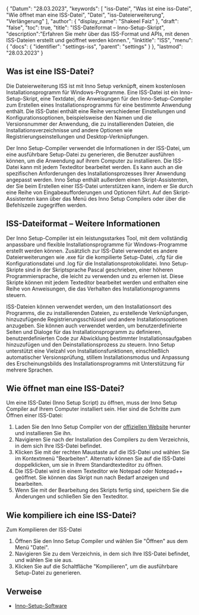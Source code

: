 {
"Datum": "28.03.2023",
  "keywords": [
"iss-Datei",
"Was ist eine iss-Datei",
"Wie öffnet man eine ISS-Datei",
"Datei",
"iss-Dateierweiterung",
"Verlängerung"
],
  "author": {
"display_name": "Shakeel Faiz"
},
"draft": "false",
"toc": true,
"title": "ISS-Dateiformat – Inno-Setup-Skript",
  "description":"Erfahren Sie mehr über das ISS-Format und APIs, mit denen ISS-Dateien erstellt und geöffnet werden können.",
"linktitle": "ISS",
  "menu": {
    "docs": {
      "identifier": "settings-iss",
"parent": "settings"
}
},
"lastmod": "28.03.2023"
}

## Was ist eine ISS-Datei?

Die Dateierweiterung ISS ist mit Inno Setup verknüpft, einem kostenlosen Installationsprogramm für Windows-Programme. Eine ISS-Datei ist ein Inno-Setup-Skript, eine Textdatei, die Anweisungen für den Inno-Setup-Compiler zum Erstellen eines Installationsprogramms für eine bestimmte Anwendung enthält. Die ISS-Datei enthält eine Reihe verschiedener Einstellungen und Konfigurationsoptionen, beispielsweise den Namen und die Versionsnummer der Anwendung, die zu installierenden Dateien, die Installationsverzeichnisse und andere Optionen wie Registrierungseinstellungen und Desktop-Verknüpfungen.

Der Inno Setup-Compiler verwendet die Informationen in der ISS-Datei, um eine ausführbare Setup-Datei zu generieren, die Benutzer ausführen können, um die Anwendung auf ihrem Computer zu installieren. Die ISS-Datei kann mit jedem Texteditor bearbeitet werden. Es kann auch an die spezifischen Anforderungen des Installationsprozesses Ihrer Anwendung angepasst werden. Inno Setup enthält außerdem einen Skript-Assistenten, der Sie beim Erstellen einer ISS-Datei unterstützen kann, indem er Sie durch eine Reihe von Eingabeaufforderungen und Optionen führt. Auf den Skript-Assistenten kann über das Menü des Inno Setup Compilers oder über die Befehlszeile zugegriffen werden.

## ISS-Dateiformat – Weitere Informationen

Der Inno Setup-Compiler ist ein leistungsstarkes Tool, mit dem vollständig anpassbare und flexible Installationsprogramme für Windows-Programme erstellt werden können. Zusätzlich zur ISS-Datei verwendet es andere Dateierweiterungen wie .exe für die kompilierte Setup-Datei, .cfg für die Konfigurationsdatei und .log für die Installationsprotokolldatei. Inno Setup-Skripte sind in der Skriptsprache Pascal geschrieben, einer höheren Programmiersprache, die leicht zu verwenden und zu erlernen ist. Diese Skripte können mit jedem Texteditor bearbeitet werden und enthalten eine Reihe von Anweisungen, die das Verhalten des Installationsprogramms steuern.

ISS-Dateien können verwendet werden, um den Installationsort des Programms, die zu installierenden Dateien, zu erstellende Verknüpfungen, hinzuzufügende Registrierungsschlüssel und andere Installationsoptionen anzugeben. Sie können auch verwendet werden, um benutzerdefinierte Seiten und Dialoge für das Installationsprogramm zu definieren, benutzerdefinierten Code zur Abwicklung bestimmter Installationsaufgaben hinzuzufügen und den Deinstallationsprozess zu steuern. Inno Setup unterstützt eine Vielzahl von Installationsfunktionen, einschließlich automatischer Versionsprüfung, stillem Installationsmodus und Anpassung des Erscheinungsbilds des Installationsprogramms mit Unterstützung für mehrere Sprachen.

## Wie öffnet man eine ISS-Datei?

Um eine ISS-Datei (Inno Setup Script) zu öffnen, muss der Inno Setup Compiler auf Ihrem Computer installiert sein. Hier sind die Schritte zum Öffnen einer ISS-Datei:

1. Laden Sie den Inno Setup Compiler von der [offiziellen Website](https://jrsoftware.org/isdl.php) herunter und installieren Sie ihn.
2. Navigieren Sie nach der Installation des Compilers zu dem Verzeichnis, in dem sich Ihre ISS-Datei befindet.
3. Klicken Sie mit der rechten Maustaste auf die ISS-Datei und wählen Sie im Kontextmenü "Bearbeiten". Alternativ können Sie auf die ISS-Datei doppelklicken, um sie in Ihrem Standardtexteditor zu öffnen.
4. Die ISS-Datei wird in einem Texteditor wie Notepad oder Notepad++ geöffnet. Sie können das Skript nun nach Bedarf anzeigen und bearbeiten.
5. Wenn Sie mit der Bearbeitung des Skripts fertig sind, speichern Sie die Änderungen und schließen Sie den Texteditor.

## Wie kompiliere ich eine ISS-Datei?

Zum Kompilieren der ISS-Datei

1. Öffnen Sie den Inno Setup Compiler und wählen Sie "Öffnen" aus dem Menü "Datei".
2. Navigieren Sie zu dem Verzeichnis, in dem sich Ihre ISS-Datei befindet, und wählen Sie sie aus.
3. Klicken Sie auf die Schaltfläche "Kompilieren", um die ausführbare Setup-Datei zu generieren.

## Verweise
* [Inno-Setup-Software](https://jrsoftware.org/isdl.php)

